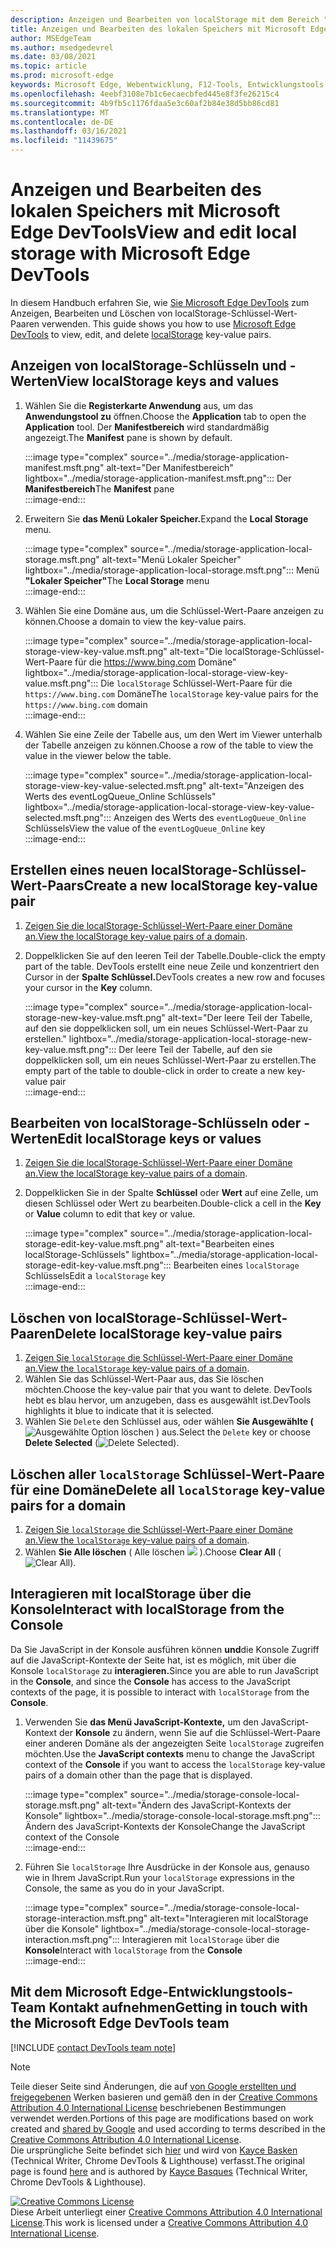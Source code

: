 ```yaml
---
description: Anzeigen und Bearbeiten von localStorage mit dem Bereich "Lokaler Speicher" und der Konsole.
title: Anzeigen und Bearbeiten des lokalen Speichers mit Microsoft Edge DevTools
author: MSEdgeTeam
ms.author: msedgedevrel
ms.date: 03/08/2021
ms.topic: article
ms.prod: microsoft-edge
keywords: Microsoft Edge, Webentwicklung, F12-Tools, Entwicklungstools
ms.openlocfilehash: 4eebf3108e7b1c6ecaecbfed445e8f3fe26215c4
ms.sourcegitcommit: 4b9fb5c1176fdaa5e3c60af2b84e38d5bb86cd81
ms.translationtype: MT
ms.contentlocale: de-DE
ms.lasthandoff: 03/16/2021
ms.locfileid: "11439675"
---
```

<!-- Copyright Kayce Basques 

   Licensed under the Apache License, Version 2.0 (the "License");
   you may not use this file except in compliance with the License.
   You may obtain a copy of the License at

       https://www.apache.org/licenses/LICENSE-2.0

   Unless required by applicable law or agreed to in writing, software
   distributed under the License is distributed on an "AS IS" BASIS,
   WITHOUT WARRANTIES OR CONDITIONS OF ANY KIND, either express or implied.
   See the License for the specific language governing permissions and
   limitations under the License.  -->  

# <a name="view-and-edit-local-storage-with-microsoft-edge-devtools"></a><span data-ttu-id="143f4-104">Anzeigen und Bearbeiten des lokalen Speichers mit Microsoft Edge DevTools</span><span class="sxs-lookup"><span data-stu-id="143f4-104">View and edit local storage with Microsoft Edge DevTools</span></span>  

<span data-ttu-id="143f4-105">In diesem Handbuch erfahren Sie, wie [Sie Microsoft Edge DevTools][MicrosoftEdgeDevTools] zum Anzeigen, Bearbeiten und Löschen von localStorage-Schlüssel-Wert-Paaren verwenden. [][MDNWindowsLocalStorage]</span><span class="sxs-lookup"><span data-stu-id="143f4-105">This guide shows you how to use [Microsoft Edge DevTools][MicrosoftEdgeDevTools] to view, edit, and delete [localStorage][MDNWindowsLocalStorage] key-value pairs.</span></span>  

## <a name="view-localstorage-keys-and-values"></a><span data-ttu-id="143f4-106">Anzeigen von localStorage-Schlüsseln und -Werten</span><span class="sxs-lookup"><span data-stu-id="143f4-106">View localStorage keys and values</span></span>  

1.  <span data-ttu-id="143f4-107">Wählen Sie die **Registerkarte Anwendung** aus, um das **Anwendungstool zu** öffnen.</span><span class="sxs-lookup"><span data-stu-id="143f4-107">Choose the **Application** tab to open the **Application** tool.</span></span>  <span data-ttu-id="143f4-108">Der **Manifestbereich** wird standardmäßig angezeigt.</span><span class="sxs-lookup"><span data-stu-id="143f4-108">The **Manifest** pane is shown by default.</span></span>  
    
    :::image type="complex" source="../media/storage-application-manifest.msft.png" alt-text="Der Manifestbereich" lightbox="../media/storage-application-manifest.msft.png":::
       <span data-ttu-id="143f4-110">Der **Manifestbereich**</span><span class="sxs-lookup"><span data-stu-id="143f4-110">The **Manifest** pane</span></span>  
    :::image-end:::  
    
1.  <span data-ttu-id="143f4-111">Erweitern Sie **das Menü Lokaler Speicher.**</span><span class="sxs-lookup"><span data-stu-id="143f4-111">Expand the **Local Storage** menu.</span></span>  
    
    :::image type="complex" source="../media/storage-application-local-storage.msft.png" alt-text="Menü Lokaler Speicher" lightbox="../media/storage-application-local-storage.msft.png":::
       <span data-ttu-id="143f4-113">Menü **"Lokaler Speicher"**</span><span class="sxs-lookup"><span data-stu-id="143f4-113">The **Local Storage** menu</span></span>  
    :::image-end:::  
    
1.  <span data-ttu-id="143f4-114">Wählen Sie eine Domäne aus, um die Schlüssel-Wert-Paare anzeigen zu können.</span><span class="sxs-lookup"><span data-stu-id="143f4-114">Choose a domain to view the key-value pairs.</span></span>  
    
    :::image type="complex" source="../media/storage-application-local-storage-view-key-value.msft.png" alt-text="Die localStorage-Schlüssel-Wert-Paare für die https://www.bing.com Domäne" lightbox="../media/storage-application-local-storage-view-key-value.msft.png":::
       <span data-ttu-id="143f4-116">Die `localStorage` Schlüssel-Wert-Paare für die `https://www.bing.com` Domäne</span><span class="sxs-lookup"><span data-stu-id="143f4-116">The `localStorage` key-value pairs for the `https://www.bing.com` domain</span></span>  
    :::image-end:::  
    
1.  <span data-ttu-id="143f4-117">Wählen Sie eine Zeile der Tabelle aus, um den Wert im Viewer unterhalb der Tabelle anzeigen zu können.</span><span class="sxs-lookup"><span data-stu-id="143f4-117">Choose a row of the table to view the value in the viewer below the table.</span></span>  
    
    :::image type="complex" source="../media/storage-application-local-storage-view-key-value-selected.msft.png" alt-text="Anzeigen des Werts des eventLogQueue_Online Schlüssels" lightbox="../media/storage-application-local-storage-view-key-value-selected.msft.png":::
       <span data-ttu-id="143f4-119">Anzeigen des Werts des `eventLogQueue_Online` Schlüssels</span><span class="sxs-lookup"><span data-stu-id="143f4-119">View the value of the `eventLogQueue_Online` key</span></span>  
    :::image-end:::  
    
## <a name="create-a-new-localstorage-key-value-pair"></a><span data-ttu-id="143f4-120">Erstellen eines neuen localStorage-Schlüssel-Wert-Paars</span><span class="sxs-lookup"><span data-stu-id="143f4-120">Create a new localStorage key-value pair</span></span>  

1.  <span data-ttu-id="143f4-121">[Zeigen Sie die localStorage-Schlüssel-Wert-Paare einer Domäne an.](#view-localstorage-keys-and-values)</span><span class="sxs-lookup"><span data-stu-id="143f4-121">[View the localStorage key-value pairs of a domain](#view-localstorage-keys-and-values).</span></span>  
1.  <span data-ttu-id="143f4-122">Doppelklicken Sie auf den leeren Teil der Tabelle.</span><span class="sxs-lookup"><span data-stu-id="143f4-122">Double-click the empty part of the table.</span></span>  <span data-ttu-id="143f4-123">DevTools erstellt eine neue Zeile und konzentriert den Cursor in der **Spalte Schlüssel.**</span><span class="sxs-lookup"><span data-stu-id="143f4-123">DevTools creates a new row and focuses your cursor in the **Key** column.</span></span>  
    
    :::image type="complex" source="../media/storage-application-local-storage-new-key-value.msft.png" alt-text="Der leere Teil der Tabelle, auf den sie doppelklicken soll, um ein neues Schlüssel-Wert-Paar zu erstellen." lightbox="../media/storage-application-local-storage-new-key-value.msft.png":::
       <span data-ttu-id="143f4-125">Der leere Teil der Tabelle, auf den sie doppelklicken soll, um ein neues Schlüssel-Wert-Paar zu erstellen.</span><span class="sxs-lookup"><span data-stu-id="143f4-125">The empty part of the table to double-click in order to create a new key-value pair</span></span>  
    :::image-end:::  
    
## <a name="edit-localstorage-keys-or-values"></a><span data-ttu-id="143f4-126">Bearbeiten von localStorage-Schlüsseln oder -Werten</span><span class="sxs-lookup"><span data-stu-id="143f4-126">Edit localStorage keys or values</span></span>  

1.  <span data-ttu-id="143f4-127">[Zeigen Sie die localStorage-Schlüssel-Wert-Paare einer Domäne an.](#view-localstorage-keys-and-values)</span><span class="sxs-lookup"><span data-stu-id="143f4-127">[View the localStorage key-value pairs of a domain](#view-localstorage-keys-and-values).</span></span>  
1.  <span data-ttu-id="143f4-128">Doppelklicken Sie in der Spalte **Schlüssel** oder **Wert** auf eine Zelle, um diesen Schlüssel oder Wert zu bearbeiten.</span><span class="sxs-lookup"><span data-stu-id="143f4-128">Double-click a cell in the **Key** or **Value** column to edit that key or value.</span></span>  
    
    :::image type="complex" source="../media/storage-application-local-storage-edit-key-value.msft.png" alt-text="Bearbeiten eines localStorage-Schlüssels" lightbox="../media/storage-application-local-storage-edit-key-value.msft.png":::
       <span data-ttu-id="143f4-130">Bearbeiten eines `localStorage` Schlüssels</span><span class="sxs-lookup"><span data-stu-id="143f4-130">Edit a `localStorage` key</span></span>  
    :::image-end:::  
    
## <a name="delete-localstorage-key-value-pairs"></a><span data-ttu-id="143f4-131">Löschen von localStorage-Schlüssel-Wert-Paaren</span><span class="sxs-lookup"><span data-stu-id="143f4-131">Delete localStorage key-value pairs</span></span>  

1.  <span data-ttu-id="143f4-132">[Zeigen Sie `localStorage` die Schlüssel-Wert-Paare einer Domäne an.](#view-localstorage-keys-and-values)</span><span class="sxs-lookup"><span data-stu-id="143f4-132">[View the `localStorage` key-value pairs of a domain](#view-localstorage-keys-and-values).</span></span>  
1.  <span data-ttu-id="143f4-133">Wählen Sie das Schlüssel-Wert-Paar aus, das Sie löschen möchten.</span><span class="sxs-lookup"><span data-stu-id="143f4-133">Choose the key-value pair that you want to delete.</span></span>  <span data-ttu-id="143f4-134">DevTools hebt es blau hervor, um anzugeben, dass es ausgewählt ist.</span><span class="sxs-lookup"><span data-stu-id="143f4-134">DevTools highlights it blue to indicate that it is selected.</span></span>  
1.  <span data-ttu-id="143f4-135">Wählen Sie `Delete` den Schlüssel aus, oder wählen **Sie Ausgewählte \(** ![ Ausgewählte Option löschen ](../media/delete-icon.msft.png) \) aus.</span><span class="sxs-lookup"><span data-stu-id="143f4-135">Select the `Delete` key or choose **Delete Selected** \(![Delete Selected](../media/delete-icon.msft.png)\).</span></span>  
    
## <a name="delete-all-localstorage-key-value-pairs-for-a-domain"></a><span data-ttu-id="143f4-136">Löschen aller `localStorage` Schlüssel-Wert-Paare für eine Domäne</span><span class="sxs-lookup"><span data-stu-id="143f4-136">Delete all `localStorage` key-value pairs for a domain</span></span>  

1.  <span data-ttu-id="143f4-137">[Zeigen Sie `localStorage` die Schlüssel-Wert-Paare einer Domäne an.](#view-localstorage-keys-and-values)</span><span class="sxs-lookup"><span data-stu-id="143f4-137">[View the `localStorage` key-value pairs of a domain](#view-localstorage-keys-and-values).</span></span>  
1.  <span data-ttu-id="143f4-138">Wählen **Sie Alle löschen** \( Alle löschen ![ ](../media/clear-icon.msft.png) \).</span><span class="sxs-lookup"><span data-stu-id="143f4-138">Choose **Clear All** \(![Clear All](../media/clear-icon.msft.png)\).</span></span>  
    
## <a name="interact-with-localstorage-from-the-console"></a><span data-ttu-id="143f4-139">Interagieren mit localStorage über die Konsole</span><span class="sxs-lookup"><span data-stu-id="143f4-139">Interact with localStorage from the Console</span></span>  

<span data-ttu-id="143f4-140">Da Sie JavaScript in der Konsole ausführen  können **und**die Konsole Zugriff auf die JavaScript-Kontexte der Seite hat, ist es möglich, mit über die Konsole `localStorage` zu **interagieren.**</span><span class="sxs-lookup"><span data-stu-id="143f4-140">Since you are able to run JavaScript in the **Console**, and since the **Console** has access to the JavaScript contexts of the page, it is possible to interact with `localStorage` from the **Console**.</span></span>  

1.  <span data-ttu-id="143f4-141">Verwenden Sie **das Menü JavaScript-Kontexte,** um den JavaScript-Kontext der **Konsole** zu ändern, wenn Sie auf die Schlüssel-Wert-Paare einer anderen Domäne als der angezeigten Seite `localStorage` zugreifen möchten.</span><span class="sxs-lookup"><span data-stu-id="143f4-141">Use the **JavaScript contexts** menu to change the JavaScript context of the **Console** if you want to access the `localStorage` key-value pairs of a domain other than the page that is displayed.</span></span>  
    
    :::image type="complex" source="../media/storage-console-local-storage.msft.png" alt-text="Ändern des JavaScript-Kontexts der Konsole" lightbox="../media/storage-console-local-storage.msft.png":::
       <span data-ttu-id="143f4-143">Ändern des JavaScript-Kontexts der Konsole</span><span class="sxs-lookup"><span data-stu-id="143f4-143">Change the JavaScript context of the Console</span></span>  
    :::image-end:::  
    
1.  <span data-ttu-id="143f4-144">Führen Sie `localStorage` Ihre Ausdrücke in der Konsole aus, genauso wie in Ihrem JavaScript.</span><span class="sxs-lookup"><span data-stu-id="143f4-144">Run your `localStorage` expressions in the Console, the same as you do in your JavaScript.</span></span>  
    
    :::image type="complex" source="../media/storage-console-local-storage-interaction.msft.png" alt-text="Interagieren mit localStorage über die Konsole" lightbox="../media/storage-console-local-storage-interaction.msft.png":::
       <span data-ttu-id="143f4-146">Interagieren mit `localStorage` über die **Konsole**</span><span class="sxs-lookup"><span data-stu-id="143f4-146">Interact with `localStorage` from the **Console**</span></span>  
    :::image-end:::  
    
## <a name="getting-in-touch-with-the-microsoft-edge-devtools-team"></a><span data-ttu-id="143f4-147">Mit dem Microsoft Edge-Entwicklungstools-Team Kontakt aufnehmen</span><span class="sxs-lookup"><span data-stu-id="143f4-147">Getting in touch with the Microsoft Edge DevTools team</span></span>  

[!INCLUDE [contact DevTools team note](../includes/contact-devtools-team-note.md)]  

<!-- links -->  

[MicrosoftEdgeDevTools]: ../../devtools-guide-chromium/index.md "Microsoft Edge (Chromium) Entwicklertools | Microsoft Docs"  

[MDNWindowsLocalStorage]: https://developer.mozilla.org/docs/Web/API/Window/localStorage "Window.localStorage | MDN"  

> [!NOTE]
> <span data-ttu-id="143f4-150">Teile dieser Seite sind Änderungen, die auf [von Google erstellten und freigegebenen][GoogleSitePolicies] Werken basieren und gemäß den in der [Creative Commons Attribution 4.0 International License][CCA4IL] beschriebenen Bestimmungen verwendet werden.</span><span class="sxs-lookup"><span data-stu-id="143f4-150">Portions of this page are modifications based on work created and [shared by Google][GoogleSitePolicies] and used according to terms described in the [Creative Commons Attribution 4.0 International License][CCA4IL].</span></span>  
> <span data-ttu-id="143f4-151">Die ursprüngliche Seite befindet sich [hier](https://developers.google.com/web/tools/chrome-devtools/storage/localstorage) und wird von [Kayce Basken][KayceBasques] \(Technical Writer, Chrome DevTools \& Lighthouse\) verfasst.</span><span class="sxs-lookup"><span data-stu-id="143f4-151">The original page is found [here](https://developers.google.com/web/tools/chrome-devtools/storage/localstorage) and is authored by [Kayce Basques][KayceBasques] \(Technical Writer, Chrome DevTools \& Lighthouse\).</span></span>  

[![Creative Commons License][CCby4Image]][CCA4IL]  
<span data-ttu-id="143f4-153">Diese Arbeit unterliegt einer [Creative Commons Attribution 4.0 International License][CCA4IL].</span><span class="sxs-lookup"><span data-stu-id="143f4-153">This work is licensed under a [Creative Commons Attribution 4.0 International License][CCA4IL].</span></span>  

[CCA4IL]: https://creativecommons.org/licenses/by/4.0  
[CCby4Image]: https://i.creativecommons.org/l/by/4.0/88x31.png  
[GoogleSitePolicies]: https://developers.google.com/terms/site-policies  
[KayceBasques]: https://developers.google.com/web/resources/contributors/kaycebasques  
